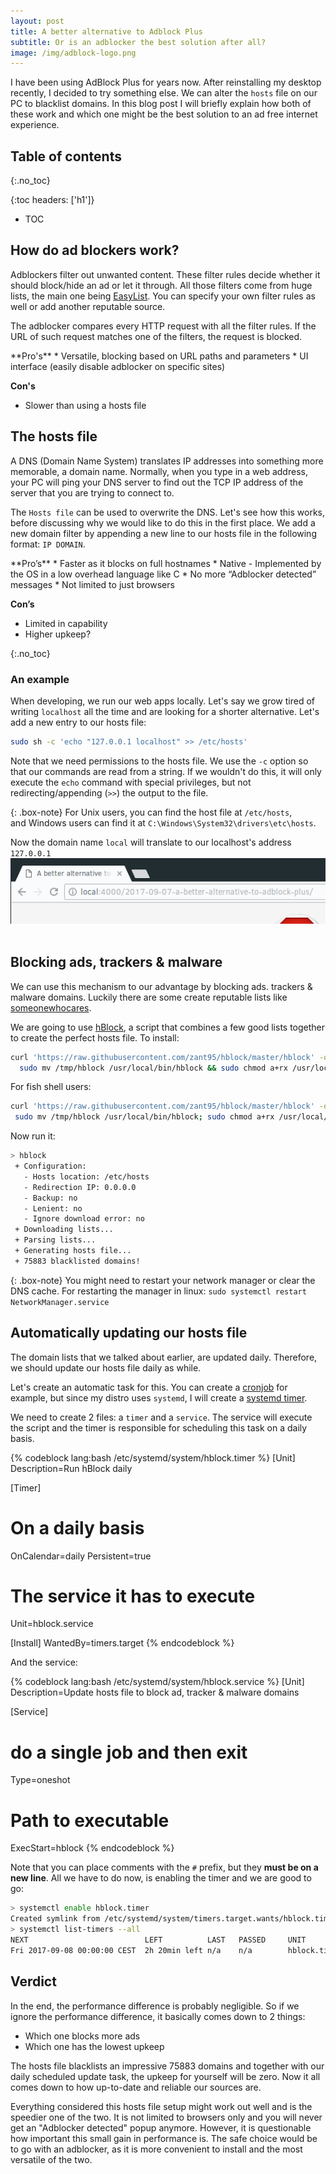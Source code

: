 ```yaml
---
layout: post
title: A better alternative to Adblock Plus
subtitle: Or is an adblocker the best solution after all?
image: /img/adblock-logo.png
---
```


I have been using AdBlock Plus for years now. After reinstalling my desktop recently, I decided to try something else. We can alter the `hosts` file on our PC to blacklist domains. In this blog post I will briefly explain how both of these work and which one might be the best solution to an ad free internet experience.

## Table of contents
{:.no_toc}

{:toc headers: ['h1']}
* TOC

## How do ad blockers work?
Adblockers filter out unwanted content. These filter rules decide whether it should block/hide an ad or let it through.
All those filters come from huge lists, the main one being [EasyList](https://easylist.to/). You can specify your own filter rules as well or add another reputable source.

The adblocker compares every HTTP request with all the filter rules. If the URL of such request matches one of the filters, the request is blocked.

<div class="box-note" markdown="1">
**Pro's**
* Versatile, blocking based on URL paths and parameters
* UI interface (easily disable adblocker on specific sites)

**Con's**
* Slower than using a hosts file 
</div>

## The hosts file
A DNS (Domain Name System) translates IP addresses into something more memorable, a domain name. Normally, when you type in a web address, your PC will ping your DNS server to find out the TCP IP address of the server that you are trying to connect to. 

The `Hosts file` can be used to overwrite the DNS. 
Let's see how this works, before discussing why we would like to do this in the first place. We add a new domain filter by appending a new line to our hosts file in the following format: `IP DOMAIN`.

<div class="box-note" markdown="1">
**Pro’s**
* Faster as it blocks on full hostnames
* Native - Implemented by the OS in a low overhead language like C
* No more “Adblocker detected” messages
* Not limited to just browsers

**Con’s**
* Limited in capability
* Higher upkeep?
</div>

{:.no_toc}
### An example
When developing, we run our web apps locally. Let's say we grow tired of writing `localhost` all the time and are looking for a shorter alternative.
Let's add a new entry to our hosts file: 

```bash
sudo sh -c 'echo "127.0.0.1 localhost" >> /etc/hosts'
```
Note that we need permissions to the hosts file. We use the `-c` option so that our commands are read from a string. If we wouldn't do this, it will only execute the `echo` command with special privileges, but not redirecting/appending (`>>`) the output to the file. 

{: .box-note}
For Unix users, you can find the host file at `/etc/hosts`,<br />
and Windows users can find it at `C:\Windows\System32\drivers\etc\hosts`.

Now the domain name `local` will translate to our localhost's address `127.0.0.1`
![Example of altered hosts file](/img/hosts-file-example.png)
<br /><br />

## Blocking ads, trackers & malware
We can use this mechanism to our advantage by blocking ads. trackers & malware domains. Luckily there are some create reputable lists like [someonewhocares](http://someonewhocares.org/hosts/). 

We are going to use [hBlock](https://github.com/zant95/hBlock), a script that combines a few good lists together to create the perfect hosts file.
To install:

```bash
curl 'https://raw.githubusercontent.com/zant95/hblock/master/hblock' -o /tmp/hblock && \
  sudo mv /tmp/hblock /usr/local/bin/hblock && sudo chmod a+rx /usr/local/bin/hblock
 ```

 For fish shell users:
 ```bash
curl 'https://raw.githubusercontent.com/zant95/hblock/master/hblock' -o /tmp/hblock;  \
  sudo mv /tmp/hblock /usr/local/bin/hblock; sudo chmod a+rx /usr/local/bin/hblock
 ```

Now run it:
```bash
> hblock
 + Configuration: 
   - Hosts location: /etc/hosts
   - Redirection IP: 0.0.0.0
   - Backup: no
   - Lenient: no
   - Ignore download error: no
 + Downloading lists... 
 + Parsing lists... 
 + Generating hosts file... 
 + 75883 blacklisted domains! 
```

{: .box-note}
You might need to restart your network manager or clear the DNS cache. For restarting the manager in linux: `sudo systemctl restart NetworkManager.service`

## Automatically updating our hosts file
The domain lists that we talked about earlier, are updated daily. Therefore, we should update our hosts file daily as while.

Let's create an automatic task for this. You can create a [cronjob](https://en.wikipedia.org/wiki/Cron) for example, but since my distro uses `systemd`, I will create a [systemd timer](https://wiki.archlinux.org/index.php/Systemd/Timers).

We need to create 2 files: a `timer` and a `service`.
The service will execute the script and the timer is responsible for scheduling this task on a daily basis.

{% codeblock lang:bash /etc/systemd/system/hblock.timer %}
[Unit]
Description=Run hBlock daily

[Timer]
# On a daily basis
OnCalendar=daily 
Persistent=true     
# The service it has to execute
Unit=hblock.service 

[Install]
WantedBy=timers.target
{% endcodeblock %}

And the service:

{% codeblock lang:bash /etc/systemd/system/hblock.service %}
[Unit]
Description=Update hosts file to block ad, tracker & malware domains

[Service]
# do a single job and then exit
Type=oneshot 

# Path to executable
ExecStart=hblock 
{% endcodeblock %}

Note that you can place comments with the `#` prefix, but they **must be on a new line**. All we have to do now, is enabling the timer and we are good to go:

```bash
> systemctl enable hblock.timer 
Created symlink from /etc/systemd/system/timers.target.wants/hblock.timer to /etc/systemd/system/hblock.timer.
> systemctl list-timers --all
NEXT                          LEFT          LAST   PASSED     UNIT                         ACTIVATES
Fri 2017-09-08 00:00:00 CEST  2h 20min left n/a    n/a        hblock.timer                 hblock.service
```

## Verdict

In the end, the performance difference is probably negligible.
So if we ignore the performance difference, it basically comes down to 2 things:
* Which one blocks more ads
* Which one has the lowest upkeep

The hosts file blacklists an impressive 75883 domains and together with our daily scheduled update task, the upkeep for yourself will be zero. Now it all comes down to how up-to-date and reliable our sources are.

Everything considered this hosts file setup might work out well and is the speedier one of the two. It is not limited to browsers only and you will never get an "Adblocker detected" popup anymore. However, it is questionable how important this small gain in performance is. The safe choice would be to go with an adblocker, as it is more convenient to install and the most versatile of the two.